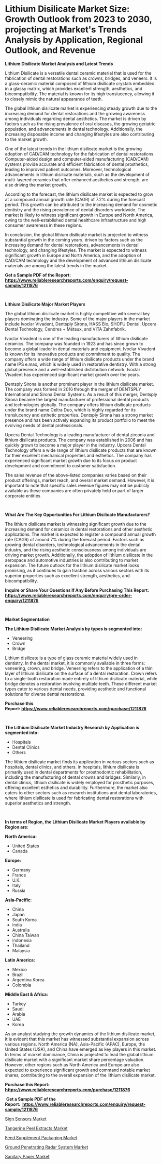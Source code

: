 <p><h1>Lithium Disilicate Market Size: Growth Outlook from 2023 to 2030, projecting at Market's Trends Analysis by Application, Regional Outlook, and Revenue</h1></p><p><strong>Lithium Disilicate Market Analysis and Latest Trends</strong></p>
<p><p>Lithium Disilicate is a versatile dental ceramic material that is used for the fabrication of dental restorations such as crowns, bridges, and veneers. It is a glass-ceramic material composed of lithium disilicate crystals embedded in a glassy matrix, which provides excellent strength, aesthetics, and biocompatibility. The material is known for its high translucency, allowing it to closely mimic the natural appearance of teeth.</p><p>The global lithium disilicate market is experiencing steady growth due to the increasing demand for dental restorations and the growing awareness among individuals regarding dental aesthetics. The market is driven by factors such as the rising prevalence of oral diseases, the growing geriatric population, and advancements in dental technology. Additionally, the increasing disposable income and changing lifestyles are also contributing to the market growth.</p><p>One of the latest trends in the lithium disilicate market is the growing adoption of CAD/CAM technology for the fabrication of dental restorations. Computer-aided design and computer-aided manufacturing (CAD/CAM) systems provide accurate and efficient fabrication of dental prosthetics, leading to improved patient outcomes. Moreover, technological advancements in lithium disilicate materials, such as the development of multi-layered ceramics that offer enhanced aesthetics and strength, are also driving the market growth.</p><p>According to the forecast, the lithium disilicate market is expected to grow at a compound annual growth rate (CAGR) of 7.2% during the forecast period. This growth can be attributed to the increasing demand for cosmetic dentistry and the rising prevalence of dental disorders worldwide. The market is likely to witness significant growth in Europe and North America, owing to the well-established dental healthcare infrastructure and high consumer awareness in these regions.</p><p>In conclusion, the global lithium disilicate market is projected to witness substantial growth in the coming years, driven by factors such as the increasing demand for dental restorations, advancements in dental technology, and changing lifestyles. The market is expected to witness significant growth in Europe and North America, and the adoption of CAD/CAM technology and the development of advanced lithium disilicate materials are among the latest trends in the market.</p></p>
<p><strong>Get a Sample PDF of the Report:&nbsp; <a href="https://www.reliableresearchreports.com/enquiry/request-sample/1211876">https://www.reliableresearchreports.com/enquiry/request-sample/1211876</a></strong></p>
<p>&nbsp;</p>
<p><strong>Lithium Disilicate Major Market Players</strong></p>
<p><p>The global lithium disilicate market is highly competitive with several key players dominating the industry. Some of the major players in the market include Ivoclar Vivadent, Dentsply Sirona, HASS Bio, SHOFU Dental, Upcera Dental Technology, Cendres + Métaux, and VITA Zahnfabrik.</p><p>Ivoclar Vivadent is one of the leading manufacturers of lithium disilicate ceramics. The company was founded in 1923 and has since grown to become a global leader in dental materials and equipment. Ivoclar Vivadent is known for its innovative products and commitment to quality. The company offers a wide range of lithium disilicate products under the brand name IPS e.max, which is widely used in restorative dentistry. With a strong global presence and a well-established distribution network, Ivoclar Vivadent has experienced significant market growth over the years.</p><p>Dentsply Sirona is another prominent player in the lithium disilicate market. The company was formed in 2016 through the merger of DENTSPLY International and Sirona Dental Systems. As a result of this merger, Dentsply Sirona became the largest manufacturer of professional dental products and technologies globally. The company offers lithium disilicate products under the brand name Celtra Duo, which is highly regarded for its translucency and esthetic properties. Dentsply Sirona has a strong market presence and has been actively expanding its product portfolio to meet the evolving needs of dental professionals.</p><p>Upcera Dental Technology is a leading manufacturer of dental zirconia and lithium disilicate products. The company was established in 2006 and has quickly grown to become a major player in the industry. Upcera Dental Technology offers a wide range of lithium disilicate products that are known for their excellent mechanical properties and esthetics. The company has experienced significant market growth due to its focus on product development and commitment to customer satisfaction.</p><p>The sales revenue of the above-listed companies varies based on their product offerings, market reach, and overall market demand. However, it is important to note that specific sales revenue figures may not be publicly available as these companies are often privately held or part of larger corporate entities.</p></p>
<p>&nbsp;</p>
<p><strong>What Are The Key Opportunities For Lithium Disilicate Manufacturers?</strong></p>
<p><p>The lithium disilicate market is witnessing significant growth due to the increasing demand for ceramics in dental restorations and other aesthetic applications. The market is expected to register a compound annual growth rate (CAGR) of around 7% during the forecast period. Factors such as growing dental disorders, technological advancements in the dental industry, and the rising aesthetic consciousness among individuals are driving market growth. Additionally, the adoption of lithium disilicate in the aerospace and automotive industries is also contributing to market expansion. The future outlook for the lithium disilicate market looks promising, as it continues to gain traction across various sectors with its superior properties such as excellent strength, aesthetics, and biocompatibility.</p></p>
<p><strong>Inquire or Share Your Questions If Any Before Purchasing This Report: <a href="https://www.reliableresearchreports.com/enquiry/pre-order-enquiry/1211876">https://www.reliableresearchreports.com/enquiry/pre-order-enquiry/1211876</a></strong></p>
<p>&nbsp;</p>
<p><strong>Market Segmentation</strong></p>
<p><strong>The Lithium Disilicate Market Analysis by types is segmented into:</strong></p>
<p><ul><li>Veneering</li><li>Crown</li><li>Bridge</li></ul></p>
<p><p>Lithium disilicate is a type of glass ceramic material widely used in dentistry. In the dental market, it is commonly available in three forms: veneering, crown, and bridge. Veneering refers to the application of a thin layer of lithium disilicate on the surface of a dental restoration. Crown refers to a single-tooth restoration made entirely of lithium disilicate material, while bridge denotes a restoration involving multiple teeth. These different market types cater to various dental needs, providing aesthetic and functional solutions for diverse dental restorations.</p></p>
<p><strong>Purchase this Report:&nbsp;<a href="https://www.reliableresearchreports.com/purchase/1211876">https://www.reliableresearchreports.com/purchase/1211876</a></strong></p>
<p>&nbsp;</p>
<p><strong>The Lithium Disilicate Market Industry Research by Application is segmented into:</strong></p>
<p><ul><li>Hospitals</li><li>Dental Clinics</li><li>Others</li></ul></p>
<p><p>The lithium disilicate market finds its application in various sectors such as hospitals, dental clinics, and others. In hospitals, lithium disilicate is primarily used in dental departments for prosthodontic rehabilitation, including the manufacturing of dental crowns and bridges. Similarly, in dental clinics, lithium disilicate is widely employed for prosthetic purposes, offering excellent esthetics and durability. Furthermore, the market also caters to other sectors such as research institutions and dental laboratories, where lithium disilicate is used for fabricating dental restorations with superior aesthetics and strength.</p></p>
<p>&nbsp;</p>
<p><strong>In terms of Region, the Lithium Disilicate Market Players available by Region are:</strong></p>
<p>
    <p> <strong> North America: </strong>
        <ul>
            <li>United States</li>
            <li>Canada</li>
        </ul>
        </p> 
    <p> <strong> Europe: </strong>
        <ul>
            <li>Germany</li>
            <li>France</li>
            <li>U.K.</li>
            <li>Italy</li>
            <li>Russia</li>
        </ul>
        </p> 
    <p> <strong> Asia-Pacific: </strong>
        <ul>
            <li>China</li>
            <li>Japan</li>
            <li>South Korea</li>
            <li>India</li>
            <li>Australia</li>
            <li>China Taiwan</li>
            <li>Indonesia</li>
            <li>Thailand</li>
            <li>Malaysia</li>
        </ul>
        </p> 
    <p> <strong> Latin America: </strong>
        <ul>
            <li>Mexico</li>
            <li>Brazil</li>
            <li>Argentina Korea</li>
            <li>Colombia</li>
        </ul>
        </p> 
    <p> <strong> Middle East & Africa: </strong>
        <ul>
            <li>Turkey</li>
            <li>Saudi</li>
            <li>Arabia</li>
            <li>UAE</li>
            <li>Korea</li>
        </ul>
    </p>
    </p>
<p><p>As an analyst studying the growth dynamics of the lithium disilicate market, it is evident that this market has witnessed substantial expansion across various regions. North America (NA), Asia-Pacific (APAC), Europe, the United States (USA), and China have emerged as key players in this market. In terms of market dominance, China is projected to lead the global lithium disilicate market with a significant market share percentage valuation. However, other regions such as North America and Europe are also expected to experience significant growth and command notable market shares, contributing to the overall expansion of the lithium disilicate market.</p></p>
<p><strong>Purchase this Report: <a href="https://www.reliableresearchreports.com/purchase/1211876">https://www.reliableresearchreports.com/purchase/1211876</a></strong></p>
<p>&nbsp;<strong>Get a Sample PDF of the Report:&nbsp;&nbsp;<a href="https://www.reliableresearchreports.com/enquiry/request-sample/1211876">https://www.reliableresearchreports.com/enquiry/request-sample/1211876</a></strong></p>
<p><strong></strong></p>
<p><p><a href="https://www.linkedin.com/pulse/sign-sensors-market-size-2023-2030-global-industrial/">Sign Sensors Market</a></p><p><a href="https://www.linkedin.com/pulse/tangerine-peel-extracts-market-insights-players-forecast/">Tangerine Peel Extracts Market</a></p><p><a href="https://www.linkedin.com/pulse/feed-supplement-packaging-market-share-amp-new-trends/">Feed Supplement Packaging Market</a></p><p><a href="https://medium.com/@loyceharber/ground-penetrating-radar-system-market-size-growth-forecast-2023-2030-e97224f5e571">Ground Penetrating Radar System Market</a></p><p><a href="https://medium.com/@smriti.reportprime/sanitary-paper-market-size-growth-forecast-2023-2030-32f80ee14a9f">Sanitary Paper Market</a></p></p>
